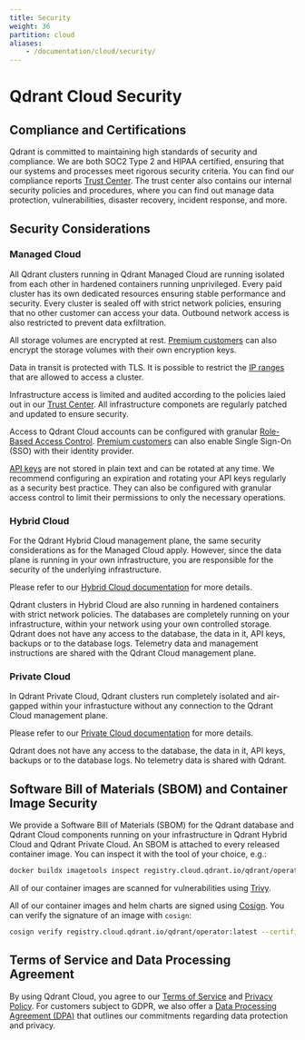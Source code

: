 ```yaml
---
title: Security
weight: 36
partition: cloud
aliases:
    - /documentation/cloud/security/
---
```


# Qdrant Cloud Security

## Compliance and Certifications

Qdrant is committed to maintaining high standards of security and compliance. We are both SOC2 Type 2 and HIPAA certified, ensuring that our systems and processes meet rigorous security criteria. You can find our compliance reports [Trust Center](https://qdrant.to/trust-center). The trust center also contains our internal security policies and procedures, where you can find out manage data protection, vulnerabilities, disaster recovery, incident response, and more.

## Security Considerations

### Managed Cloud

All Qdrant clusters running in Qdrant Managed Cloud are running isolated from each other in hardened containers running unprivileged. Every paid cluster has its own dedicated resources ensuring stable performance and security. Every cluster is sealed off with strict network policies, ensuring that no other customer can access your data. Outbound network access is also restricted to prevent data exfiltration. 

All storage volumes are encrypted at rest. [Premium customers](/documentation/cloud-premium/) can also encrypt the storage volumes with their own encryption keys. 

Data in transit is protected with TLS. It is possible to restrict the [IP ranges](/cloud/configure-cluster/#client-ip-restrictions) that are allowed to access a cluster.

Infrastructure access is limited and audited according to the policies laied out in our [Trust Center](https://qdrant.to/trust-center). All infrastructure componets are regularly patched and updated to ensure security.

Access to Qdrant Cloud accounts can be configured with granular [Role-Based Access Control](/documentation/cloud-rbac/). [Premium customers](/documentation/cloud-premium/) can also enable Single Sign-On (SSO) with their identity provider.

[API keys](/cloud/authentication/) are not stored in plain text and can be rotated at any time. We recommend configuring an expiration and rotating your API keys regularly as a security best practice. They can also be configured with granular access control to limit their permissions to only the necessary operations.

### Hybrid Cloud

For the Qdrant Hybrid Cloud management plane, the same security considerations as for the Managed Cloud apply. However, since the data plane is running in your own infrastructure, you are responsible for the security of the underlying infrastructure. 

Please refer to our [Hybrid Cloud documentation](/documentation/hybrid-cloud/) for more details.

Qdrant clusters in Hybrid Cloud are also running in hardened containers with strict network policies. The databases are completely running on your infrastructure, within your network using your own controlled storage. Qdrant does not have any access to the database, the data in it, API keys, backups or to the database logs. Telemetry data and management instructions are shared with the Qdrant Cloud management plane.

### Private Cloud

In Qdrant Private Cloud, Qdrant clusters run completely isolated and air-gapped within your infrastucture without any connection to the Qdrant Cloud management plane. 

Please refer to our [Private Cloud documentation](/documentation/private-cloud/) for more details. 

Qdrant does not have any access to the database, the data in it, API keys, backups or to the database logs. No telemetry data is shared with Qdrant.

## Software Bill of Materials (SBOM) and Container Image Security

We provide a Software Bill of Materials (SBOM) for the Qdrant database and Qdrant Cloud components running on your infrastructure in Qdrant Hybrid Cloud and Qdrant Private Cloud. An SBOM is attached to every released container image. You can inspect it with the tool of your choice, e.g.:

```bash
docker buildx imagetools inspect registry.cloud.qdrant.io/qdrant/operator:latest --format "{{ json .SBOM }}"
```

All of our container images are scanned for vulnerabilities using [Trivy](https://trivy.dev/).

All of our container images and helm charts are signed using [Cosign](https://docs.sigstore.dev/). You can verify the signature of an image with `cosign`:

```bash
cosign verify registry.cloud.qdrant.io/qdrant/operator:latest --certificate-oidc-issuer=https://token.actions.githubusercontent.com --certificate-identity-regexp='https://github.com/qdrant/.*'
```

## Terms of Service and Data Processing Agreement

By using Qdrant Cloud, you agree to our [Terms of Service](https://cloud.qdrant.io/service-agreement) and [Privacy Policy](https://cloud.qdrant.io/privacy-policy). For customers subject to GDPR, we also offer a [Data Processing Agreement (DPA)](https://cloud.qdrant.io/dpa) that outlines our commitments regarding data protection and privacy.
